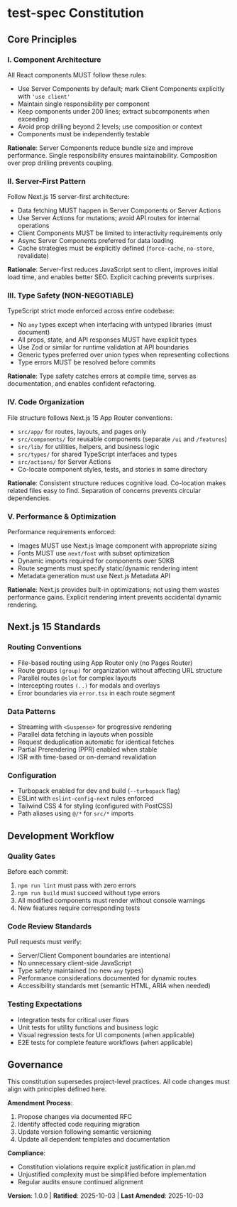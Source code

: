 <!--
Sync Impact Report:
- Version change: INITIAL → 1.0.0
- New principles added:
  1. Component Architecture
  2. Server-First Pattern
  3. Type Safety
  4. Code Organization
  5. Performance & Optimization
- New sections:
  - Next.js 15 Standards
  - Development Workflow
- Templates status:
  ✅ plan-template.md: No updates needed (constitution check section is flexible)
  ✅ spec-template.md: No updates needed (implementation-agnostic)
  ✅ tasks-template.md: No updates needed (adaptable to any framework)
- Follow-up TODOs: None
-->

# test-spec Constitution

## Core Principles

### I. Component Architecture

All React components MUST follow these rules:

- Use Server Components by default; mark Client Components explicitly with `'use client'`
- Maintain single responsibility per component
- Keep components under 200 lines; extract subcomponents when exceeding
- Avoid prop drilling beyond 2 levels; use composition or context
- Components must be independently testable

**Rationale**: Server Components reduce bundle size and improve performance. Single
responsibility ensures maintainability. Composition over prop drilling prevents
coupling.

### II. Server-First Pattern

Follow Next.js 15 server-first architecture:

- Data fetching MUST happen in Server Components or Server Actions
- Use Server Actions for mutations; avoid API routes for internal operations
- Client Components MUST be limited to interactivity requirements only
- Async Server Components preferred for data loading
- Cache strategies must be explicitly defined (`force-cache`, `no-store`, revalidate)

**Rationale**: Server-first reduces JavaScript sent to client, improves initial load
time, and enables better SEO. Explicit caching prevents surprises.

### III. Type Safety (NON-NEGOTIABLE)

TypeScript strict mode enforced across entire codebase:

- No `any` types except when interfacing with untyped libraries (must document)
- All props, state, and API responses MUST have explicit types
- Use Zod or similar for runtime validation at API boundaries
- Generic types preferred over union types when representing collections
- Type errors MUST be resolved before commits

**Rationale**: Type safety catches errors at compile time, serves as documentation,
and enables confident refactoring.

### IV. Code Organization

File structure follows Next.js 15 App Router conventions:

- `src/app/` for routes, layouts, and pages only
- `src/components/` for reusable components (separate `/ui` and `/features`)
- `src/lib/` for utilities, helpers, and business logic
- `src/types/` for shared TypeScript interfaces and types
- `src/actions/` for Server Actions
- Co-locate component styles, tests, and stories in same directory

**Rationale**: Consistent structure reduces cognitive load. Co-location makes related
files easy to find. Separation of concerns prevents circular dependencies.

### V. Performance & Optimization

Performance requirements enforced:

- Images MUST use Next.js Image component with appropriate sizing
- Fonts MUST use `next/font` with subset optimization
- Dynamic imports required for components over 50KB
- Route segments must specify static/dynamic rendering intent
- Metadata generation must use Next.js Metadata API

**Rationale**: Next.js provides built-in optimizations; not using them wastes
performance gains. Explicit rendering intent prevents accidental dynamic rendering.

## Next.js 15 Standards

### Routing Conventions

- File-based routing using App Router only (no Pages Router)
- Route groups `(group)` for organization without affecting URL structure
- Parallel routes `@slot` for complex layouts
- Intercepting routes `(..)` for modals and overlays
- Error boundaries via `error.tsx` in each route segment

### Data Patterns

- Streaming with `<Suspense>` for progressive rendering
- Parallel data fetching in layouts when possible
- Request deduplication automatic for identical fetches
- Partial Prerendering (PPR) enabled when stable
- ISR with time-based or on-demand revalidation

### Configuration

- Turbopack enabled for dev and build (`--turbopack` flag)
- ESLint with `eslint-config-next` rules enforced
- Tailwind CSS 4 for styling (configured with PostCSS)
- Path aliases using `@/*` for `src/*` imports

## Development Workflow

### Quality Gates

Before each commit:

1. `npm run lint` must pass with zero errors
2. `npm run build` must succeed without type errors
3. All modified components must render without console warnings
4. New features require corresponding tests

### Code Review Standards

Pull requests must verify:

- Server/Client Component boundaries are intentional
- No unnecessary client-side JavaScript
- Type safety maintained (no new `any` types)
- Performance considerations documented for dynamic routes
- Accessibility standards met (semantic HTML, ARIA when needed)

### Testing Expectations

- Integration tests for critical user flows
- Unit tests for utility functions and business logic
- Visual regression tests for UI components (when applicable)
- E2E tests for complete feature workflows (when applicable)

## Governance

This constitution supersedes project-level practices. All code changes must align
with principles defined here.

**Amendment Process**:
1. Propose changes via documented RFC
2. Identify affected code requiring migration
3. Update version following semantic versioning
4. Update all dependent templates and documentation

**Compliance**:
- Constitution violations require explicit justification in plan.md
- Unjustified complexity must be simplified before implementation
- Regular audits ensure continued alignment

**Version**: 1.0.0 | **Ratified**: 2025-10-03 | **Last Amended**: 2025-10-03
